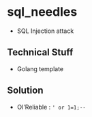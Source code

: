 # sql_needles

* SQL Injection attack


## Technical Stuff
* Golang template

## Solution
* Ol'Reliable : `' or 1=1;--`